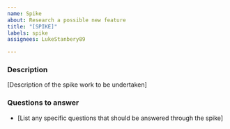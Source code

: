 ```yaml
---
name: Spike
about: Research a possible new feature
title: "[SPIKE]"
labels: spike
assignees: LukeStanbery89

---
```


### Description
[Description of the spike work to be undertaken]

### Questions to answer
- [List any specific questions that should be answered through the spike]
